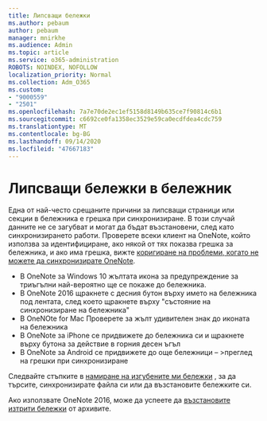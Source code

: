 ```yaml
---
title: Липсващи бележки
ms.author: pebaum
author: pebaum
manager: mnirkhe
ms.audience: Admin
ms.topic: article
ms.service: o365-administration
ROBOTS: NOINDEX, NOFOLLOW
localization_priority: Normal
ms.collection: Adm_O365
ms.custom:
- "9000559"
- "2501"
ms.openlocfilehash: 7a7e70de2ec1ef5158d8149b635ce7f90814c6b1
ms.sourcegitcommit: c6692ce0fa1358ec3529e59ca0ecdfdea4cdc759
ms.translationtype: MT
ms.contentlocale: bg-BG
ms.lasthandoff: 09/14/2020
ms.locfileid: "47667183"
---
```

# <a name="missing-notes-in-notebook"></a>Липсващи бележки в бележник

Една от най-често срещаните причини за липсващи страници или секции в бележника е грешка при синхронизиране. В този случай данните не се загубват и могат да бъдат възстановени, след като синхронизирането работи. Проверете всеки клиент на OneNote, който използва за идентифициране, ако някой от тях показва грешка за бележника, и ако има грешка, вижте [коригиране на проблеми, когато не можете да синхронизирате OneNote](https://support.office.com/article/299495ef-66d1-448f-90c1-b785a6968d45).

- В OneNote за Windows 10 жълтата икона за предупреждение за триъгълни най-вероятно ще се покаже до бележника.
- В OneNote 2016 щракнете с десния бутон върху името на бележника под лентата, след което щракнете върху "състояние на синхронизиране на бележника"
- В OneNOte for Mac Проверете за жълт удивителен знак до иконата на бележника
- В OneNote за iPhone се придвижете до бележника си и щракнете върху бутона за действие в горния десен ъгъл
- В OneNote за Android се придвижете до още бележници – >преглед на грешки при синхронизиране

Следвайте стъпките в [намиране на изгубените ми бележки](https://support.office.com/article/32cb2bd7-afe7-44d2-a711-398a88421287) , за да търсите, синхронизирате файла си или да възстановите бележките си.

Ако използвате OneNote 2016, може да успеете да [възстановите изтрити бележки](https://support.office.com/article/32ed1036-74fd-4c21-bc28-033a486e6b14) от архивите.